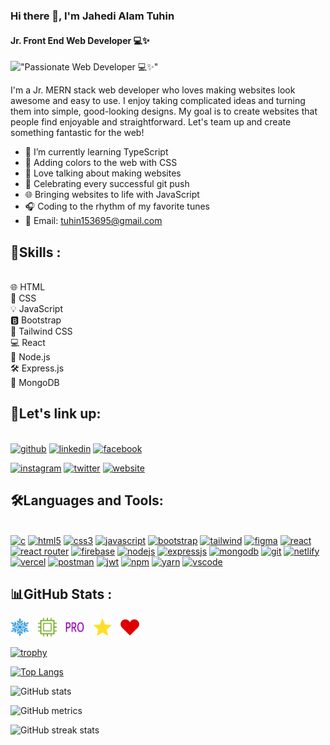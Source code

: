 ### Hi there 👋, I'm Jahedi Alam Tuhin
#### Jr. Front End Web Developer 💻✨
!["Passionate Web Developer 💻✨"](https://i.ibb.co/Y2bVtX3/github-cover.png)

I'm a Jr. MERN stack web developer who loves making websites look awesome and easy to use. I enjoy taking complicated ideas and turning them into simple, good-looking designs. My goal is to create websites that people find enjoyable and straightforward. Let's team up and create something fantastic for the web!

- 🌱 I’m currently learning TypeScript
- 🌈 Adding colors to the web with CSS
- 💬 Love talking about making websites
- 🎉 Celebrating every successful git push
- 🌐 Bringing websites to life with JavaScript
- 🎧 Coding to the rhythm of my favorite tunes
- 📧 Email: tuhin153695@gmail.com

<b><h2>🚀Skills :</h2></b>  
🌐 HTML </br>
🎨 CSS </br>
💡 JavaScript </br>
🅱️ Bootstrap </br>
🌈 Tailwind CSS </br>
💻 React </br>
🚀 Node.js </br>
🛠️ Express.js </br>
🍃 MongoDB

<b><h2>🔗Let's link up:</h2></b>   
[<img src='https://i.ibb.co/85Mwd2s/github.png' alt='github' height='30'>](https://github.com/tuhin360)  [<img src='https://i.ibb.co/WVZfmm9/logo-hero-removebg-preview.png' alt='linkedin' height='30'>](https://www.linkedin.com/in/jahedi-alam-tuhin-a90289261/)  [<img src='https://i.ibb.co/w6w3GZj/facebook.png' alt='facebook' height='30'>](https://www.facebook.com/jahediAlamTuhin) 

[<img src='https://i.ibb.co/j4YJkB4/instagram.png' alt='instagram' height='30'>](https://www.instagram.com/______tuhin________/)  [<img src='https://i.ibb.co/4ZhFG4f/twitter.png' alt='twitter' height='30' >](https://twitter.com/ja_tuhin)  [<img src='https://i.ibb.co/qrX62pc/portfolio2.png' alt='website' height='30'>](https://incredible-cajeta-c44ba1.netlify.app/)  

<b><h2>🛠️Languages and Tools:</h2></b>  
[<img src='https://i.ibb.co/ggBdVMb/c-programming.jpg' alt='c' height='30'>](https://i.ibb.co/ggBdVMb/c-programming.jpg) [<img src='https://i.ibb.co/0JmGR6k/html5.png' alt='html5' height='30'>](https://i.ibb.co/0JmGR6k/html5.png)  [<img src='https://i.ibb.co/ZMfTYTZ/css3.png' alt='css3' height='30'>](https://i.ibb.co/ZMfTYTZ/css3.png)  [<img src='https://i.ibb.co/j3vtXWZ/javascript.png' alt='javascript' height='30'>](https://i.ibb.co/j3vtXWZ/javascript.png) [<img src='https://i.ibb.co/f9VdRMv/bootstrap.png' alt='bootstrap' height='30'>](https://i.ibb.co/f9VdRMv/bootstrap.png)  [<img src='https://i.ibb.co/2qGppp7/tailwind.png' alt='tailwind' height='30'>](https://i.ibb.co/2qGppp7/tailwind.png)  [<img src='https://i.ibb.co/jHR60gz/figma.png' alt='figma' height='30'>](https://i.ibb.co/jHR60gz/figma.png) [<img src='https://i.ibb.co/fM81ZnX/react.png' alt='react' height='30'>](https://i.ibb.co/fM81ZnX/react.png) [<img src='https://i.ibb.co/VHzWRLb/react-router.png' alt='react router' height='30'>](https://i.ibb.co/VHzWRLb/react-router.png) [<img src='https://i.ibb.co/vL3yPrq/firebase.png' alt='firebase' height='30'>](https://i.ibb.co/vL3yPrq/firebase.png) [<img src='https://i.ibb.co/k54FdWJ/nodejs.png' alt='nodejs' height='30'>](https://i.ibb.co/k54FdWJ/nodejs.png) [<img src='https://i.ibb.co/rbcPJqr/expressjs.png' alt='expressjs' height='30'>](https://i.ibb.co/rbcPJqr/expressjs.png) [<img src='https://i.ibb.co/0MhQwhm/mongodb.png' alt='mongodb' height='30'>](https://i.ibb.co/0MhQwhm/mongodb.png) [<img src='https://i.ibb.co/nmvnJ5V/git.png' alt='git' height='30'>](https://i.ibb.co/nmvnJ5V/git.png) [<img src='https://i.ibb.co/2jVsLZK/netlify.png' alt='netlify' height='30'>](https://i.ibb.co/2jVsLZK/netlify.png) [<img src='https://i.ibb.co/gFcFTHb/vercel.png' alt='vercel' height='30'>](https://i.ibb.co/gFcFTHb/vercel.png) [<img src='https://i.ibb.co/RP42sNw/postman.png' alt='postman' height='30'>](https://i.ibb.co/RP42sNw/postman.png) [<img src='https://i.ibb.co/W004snn/jwt.png' alt='jwt' height='30'>](https://i.ibb.co/W004snn/jwt.png) [<img src='https://i.ibb.co/fSGWQn3/npm.png' alt='npm' height='30'>](https://i.ibb.co/fSGWQn3/npm.png) [<img src='https://i.ibb.co/0c8yqsX/yarn.png' alt='yarn' height='30'>](https://i.ibb.co/0c8yqsX/yarn.png) [<img src='https://i.ibb.co/4PbXJq6/vscode.png' alt='vscode' height='30'>](https://i.ibb.co/4PbXJq6/vscode.png) 

<b><h2>📊GitHub Stats :</h2></b> 

<a href='https://archiveprogram.github.com/'><img src='https://raw.githubusercontent.com/acervenky/animated-github-badges/master/assets/acbadge.gif' width='30' height='30'></a> <a href='https://docs.github.com/en/developers'><img src='https://raw.githubusercontent.com/acervenky/animated-github-badges/master/assets/devbadge.gif' width='30' height='30'></a> <a href='https://github.com/pricing'><img src='https://raw.githubusercontent.com/acervenky/animated-github-badges/master/assets/pro.gif' width='30' height='30'></a> <a href='https://stars.github.com/'><img src='https://raw.githubusercontent.com/acervenky/animated-github-badges/master/assets/starbadge.gif' width='30' height='30'></a> <a href='https://docs.github.com/en/github/supporting-the-open-source-community-with-github-sponsors'><img src='https://raw.githubusercontent.com/acervenky/animated-github-badges/master/assets/sponsorbadge.gif' width='30' height='30'></a> 

[![trophy](https://github-profile-trophy.vercel.app/?username=tuhin360)](https://github.com/ryo-ma/github-profile-trophy)

[![Top Langs](https://github-readme-stats.vercel.app/api/top-langs/?username=tuhin360)](https://github.com/anuraghazra/github-readme-stats)

![GitHub stats](https://github-readme-stats.vercel.app/api?username=tuhin360&show_icons=true)  

![GitHub metrics](https://metrics.lecoq.io/tuhin360)  

![GitHub streak stats](https://streak-stats.demolab.com/?user=tuhin360)  

